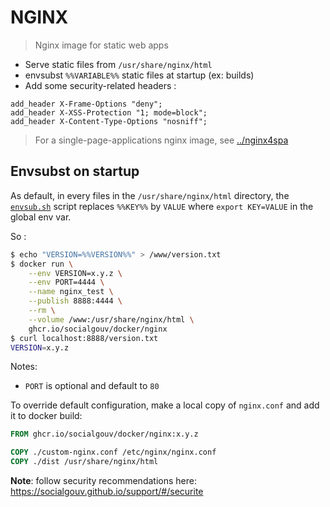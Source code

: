 # NGINX

> Nginx image for static web apps

- Serve static files from `/usr/share/nginx/html`
- envsubst `%%VARIABLE%%` static files at startup (ex: builds)
- Add some security-related headers :

```
add_header X-Frame-Options "deny";
add_header X-XSS-Protection "1; mode=block";
add_header X-Content-Type-Options "nosniff";
```

> For a single-page-applications nginx image, see [../nginx4spa](../nginx4spa)

## Envsubst on startup

As default, in every files in the `/usr/share/nginx/html` directory, the [`envsub.sh`](./envsub.sh) script replaces `%%KEY%%` by `VALUE` where `export KEY=VALUE` in the global env var.

So :

```sh
$ echo "VERSION=%%VERSION%%" > /www/version.txt
$ docker run \
    --env VERSION=x.y.z \
    --env PORT=4444 \
    --name nginx_test \
    --publish 8888:4444 \
    --rm \
    --volume /www:/usr/share/nginx/html \
    ghcr.io/socialgouv/docker/nginx
$ curl localhost:8888/version.txt
VERSION=x.y.z
```

Notes:

- `PORT` is optional and default to `80`

To override default configuration, make a local copy of `nginx.conf` and add it to docker build:

```dockerfile
FROM ghcr.io/socialgouv/docker/nginx:x.y.z

COPY ./custom-nginx.conf /etc/nginx/nginx.conf
COPY ./dist /usr/share/nginx/html
```

**Note**: follow security recommendations here: <https://socialgouv.github.io/support/#/securite>
